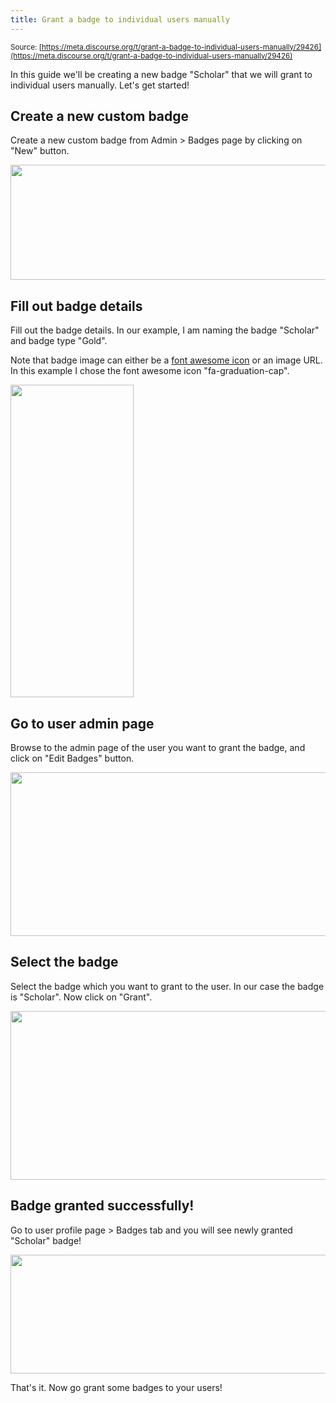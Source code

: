 ```yaml
---
title: Grant a badge to individual users manually
---
```


<small class="documentation-source">Source: [https://meta.discourse.org/t/grant-a-badge-to-individual-users-manually/29426](https://meta.discourse.org/t/grant-a-badge-to-individual-users-manually/29426)</small>

In this guide we'll be creating a new badge "Scholar" that we will grant to individual users manually. Let's get started!

## Create a new custom badge

Create a new custom badge from Admin > Badges page by clicking on "New" button.

<img src="//discourse-meta.s3-us-west-1.amazonaws.com/original/3X/f/4/f4065a75ae43f2a27f1d7ae88373b23b602f34d3.png" width="690" height="184"> 

## Fill out badge details

Fill out the badge details. In our example, I am naming the badge "Scholar" and badge type "Gold".

Note that badge image can either be a [font awesome icon](http://fortawesome.github.io/Font-Awesome/icons/) or an image URL. In this example I chose the font awesome icon "fa-graduation-cap".

<img src="//discourse-meta.s3-us-west-1.amazonaws.com/original/3X/7/1/71a43abbca4586936ed512b33277d1d64ad1ae0a.png" width="197" height="500"> 

## Go to user admin page

Browse to the admin page of the user you want to grant the badge, and click on "Edit Badges" button.

<img src="//discourse-meta.s3-us-west-1.amazonaws.com/original/3X/f/e/fe884914f8876bce776bbcf46b0e8510961fd9b6.png" width="690" height="262"> 

## Select the badge

Select the badge which you want to grant to the user. In our case the badge is "Scholar". Now click on "Grant".

<img src="//discourse-meta.s3-us-west-1.amazonaws.com/original/3X/f/8/f8140d40d0d619b6dc2b43248e2228a3eef5605c.png" width="690" height="270"> 

## Badge granted successfully!

Go to user profile page > Badges tab and you will see newly granted "Scholar" badge!

<img src="//discourse-meta.s3-us-west-1.amazonaws.com/original/3X/f/d/fd6393e15061190d3579d77cb497233eb6bc3125.png" width="690" height="190"> 

That's it. Now go grant some badges to your users!
